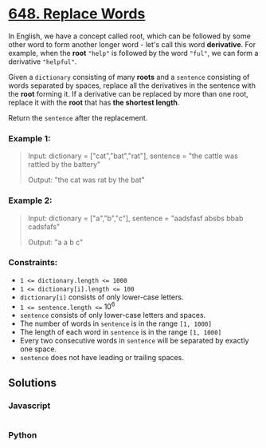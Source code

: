 # [648. Replace Words](https://leetcode.com/problems/replace-words/description/)

In English, we have a concept called root, which can be followed by some other word to form another longer word - let's call this word **derivative**. For example, when the **root** `"help"` is followed by the word `"ful"`, we can form a derivative `"helpful"`.

Given a `dictionary` consisting of many **roots** and a `sentence` consisting of words separated by spaces, replace all the derivatives in the sentence with the **root** forming it. If a derivative can be replaced by more than one root, replace it with the **root** that has **the shortest length**.

Return the `sentence` after the replacement.

 
### Example 1:
> Input: dictionary = ["cat","bat","rat"], sentence = "the cattle was rattled by the battery"
>
> Output: "the cat was rat by the bat"


### Example 2:
> Input: dictionary = ["a","b","c"], sentence = "aadsfasf absbs bbab cadsfafs"
>
> Output: "a a b c"


### Constraints:
- `1 <= dictionary.length <= 1000`
- `1 <= dictionary[i].length <= 100`
- `dictionary[i]` consists of only lower-case letters.
- `1 <= sentence.length <=` $10^6$
- `sentence` consists of only lower-case letters and spaces.
- The number of words in `sentence` is in the range `[1, 1000]`
- The length of each word in `sentence` is in the range `[1, 1000]`
- Every two consecutive words in `sentence` will be separated by exactly one space.
- `sentence` does not have leading or trailing spaces.


## Solutions

### Javascript
```javascript

```

### Python
```python

```